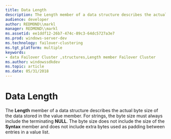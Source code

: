 ```yaml
---
title: Data Length
description: The Length member of a data structure describes the actual byte size of the data stored in the value member.
audience: developer
author: REDMOND\\markl
manager: REDMOND\\markl
ms.assetid: ee1ddf12-26b7-474c-89c3-64dc5727a3e7
ms.prod: windows-server-dev
ms.technology: failover-clustering
ms.tgt_platform: multiple
keywords:
- data Failover Cluster ,structures,Length member Failover Cluster
ms.author: windowssdkdev
ms.topic: article
ms.date: 05/31/2018
---
```


# Data Length

The **Length** member of a data structure describes the actual byte size of the data stored in the value member. For strings, the byte size must always include the terminating **NULL**. The byte size does not include the size of the **Syntax** member and does not include extra bytes used as padding between entries in a value list.

 

 




